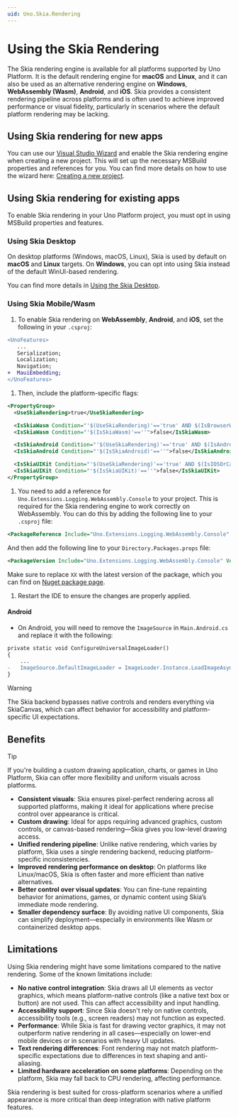 ```yaml
---
uid: Uno.Skia.Rendering
---
```


# Using the Skia Rendering

The Skia rendering engine is available for all platforms supported by Uno Platform. It is the default rendering engine for **macOS** and **Linux**, and it can also be used as an alternative rendering engine on **Windows**, **WebAssembly (Wasm)**, **Android**, and **iOS**. Skia provides a consistent rendering pipeline across platforms and is often used to achieve improved performance or visual fidelity, particularly in scenarios where the default platform rendering may be lacking.

## Using Skia rendering for new apps

You can use our [Visual Studio Wizard](xref:Uno.GettingStarted.UsingWizard) and enable the Skia rendering engine when creating a new project. This will set up the necessary MSBuild properties and references for you. You can find more details on how to use the wizard here: [Creating a new project](xref:Uno.GettingStarted.UsingWizard).

## Using Skia rendering for existing apps

To enable Skia rendering in your Uno Platform project, you must opt in using MSBuild properties and features.

### Using Skia Desktop

On desktop platforms (Windows, macOS, Linux), Skia is used by default on **macOS** and **Linux** targets. On **Windows**, you can opt into using Skia instead of the default WinUI-based rendering.

You can find more details in [Using the Skia Desktop](xref:Uno.Skia.Desktop).

### Using Skia Mobile/Wasm

1. To enable Skia rendering on **WebAssembly**, **Android**, and **iOS**, set the following in your `.csproj`:

```diff
<UnoFeatures>
   ...
   Serialization;
   Localization;
   Navigation;
+  MauiEmbedding;
</UnoFeatures>
```

1. Then, include the platform-specific flags:

```xml
<PropertyGroup>
  <UseSkiaRendering>true</UseSkiaRendering>

  <IsSkiaWasm Condition="'$(UseSkiaRendering)'=='true' AND $(IsBrowserWasm)">true</IsSkiaWasm>
  <IsSkiaWasm Condition="'$(IsSkiaWasm)'==''">false</IsSkiaWasm>

  <IsSkiaAndroid Condition="'$(UseSkiaRendering)'=='true' AND $(IsAndroid)">true</IsSkiaAndroid>
  <IsSkiaAndroid Condition="'$(IsSkiaAndroid)'==''">false</IsSkiaAndroid>

  <IsSkiaUIKit Condition="'$(UseSkiaRendering)'=='true' AND $(IsIOSOrCatalyst)">true</IsSkiaUIKit>
  <IsSkiaUIKit Condition="'$(IsSkiaUIKit)'==''">false</IsSkiaUIKit>
</PropertyGroup>
```

1. You need to add a reference for `Uno.Extensions.Logging.WebAssembly.Console` to your project. This is required for the Skia rendering engine to work correctly on WebAssembly. You can do this by adding the following line to your `.csproj` file:

```xml
<PackageReference Include="Uno.Extensions.Logging.WebAssembly.Console" />
```

And then add the following line to your `Directory.Packages.props` file:

```xml
<PackageVersion Include="Uno.Extensions.Logging.WebAssembly.Console" Version="XX" />
```

Make sure to replace `XX` with the latest version of the package, which you can find on [Nuget package page](https://www.nuget.org/packages/Uno.Extensions.Logging.WebAssembly.Console/#versions-body-tab).

1. Restart the IDE to ensure the changes are properly applied.

#### Android

- On Android, you will need to remove the `ImageSource` in `Main.Android.cs` and replace it with the following:

```diff
private static void ConfigureUniversalImageLoader()
{
    ...
-   ImageSource.DefaultImageLoader = ImageLoader.Instance.LoadImageAsync;
}
```

> [!Warning]
> The Skia backend bypasses native controls and renders everything via SkiaCanvas, which can affect behavior for accessibility and platform-specific UI expectations.

## Benefits

> [!TIP]
> If you're building a custom drawing application, charts, or games in Uno Platform, Skia can offer more flexibility and uniform visuals across platforms.

- **Consistent visuals**: Skia ensures pixel-perfect rendering across all supported platforms, making it ideal for applications where precise control over appearance is critical.
- **Custom drawing**: Ideal for apps requiring advanced graphics, custom controls, or canvas-based rendering—Skia gives you low-level drawing access.
- **Unified rendering pipeline**: Unlike native rendering, which varies by platform, Skia uses a single rendering backend, reducing platform-specific inconsistencies.
- **Improved rendering performance on desktop**: On platforms like Linux/macOS, Skia is often faster and more efficient than native alternatives.
- **Better control over visual updates**: You can fine-tune repainting behavior for animations, games, or dynamic content using Skia’s immediate mode rendering.
- **Smaller dependency surface**: By avoiding native UI components, Skia can simplify deployment—especially in environments like Wasm or containerized desktop apps.

## Limitations

Using Skia rendering might have some limitations compared to the native rendering. Some of the known limitations include:

- **No native control integration**: Skia draws all UI elements as vector graphics, which means platform-native controls (like a native text box or button) are not used. This can affect accessibility and input handling.
- **Accessibility support**: Since Skia doesn't rely on native controls, accessibility tools (e.g., screen readers) may not function as expected.
- **Performance**: While Skia is fast for drawing vector graphics, it may not outperform native rendering in all cases—especially on lower-end mobile devices or in scenarios with heavy UI updates.
- **Text rendering differences**: Font rendering may not match platform-specific expectations due to differences in text shaping and anti-aliasing.
- **Limited hardware acceleration on some platforms**: Depending on the platform, Skia may fall back to CPU rendering, affecting performance.

Skia rendering is best suited for cross-platform scenarios where a unified appearance is more critical than deep integration with native platform features.
